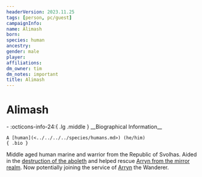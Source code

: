 ```yaml
---
headerVersion: 2023.11.25
tags: [person, pc/guest]
campaignInfo:
name: Alimash
born:
species: human
ancestry:
gender: male
player:
affiliations:
dm_owner: tim
dm_notes: important
title: Alimash
---
```

# Alimash
<div class="grid cards ext-narrow-margin ext-one-column" markdown>
- :octicons-info-24:{ .lg .middle } __Biographical Information__

    A [human](<../../../../species/humans.md>) (he/him)  
    { .bio }

</div>


Middle aged human marine and warrior from the Republic of Svolhas. Aided in the [destruction of the aboleth](<../../../../campaigns/dunmari-frontier-campaign/session-notes/session-60-dufr.md#session-1>) and helped rescue [Arryn from the mirror realm](<../../../../campaigns/dunmari-frontier-campaign/session-notes/session-60-dufr.md#session-2>). Now potentially joining the service of [Arryn](<../../../other-humans/arryn.md>) the Wanderer.
